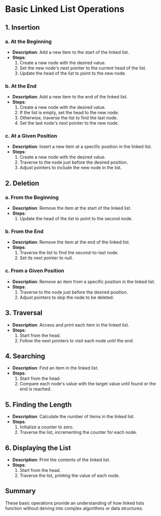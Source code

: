 # Basic Linked List Operations

## 1. Insertion
### a. At the Beginning
- **Description**: Add a new item to the start of the linked list.
- **Steps**:
  1. Create a new node with the desired value.
  2. Set the new node's next pointer to the current head of the list.
  3. Update the head of the list to point to the new node.

### b. At the End
- **Description**: Add a new item to the end of the linked list.
- **Steps**:
  1. Create a new node with the desired value.
  2. If the list is empty, set the head to the new node.
  3. Otherwise, traverse the list to find the last node.
  4. Set the last node's next pointer to the new node.

### c. At a Given Position
- **Description**: Insert a new item at a specific position in the linked list.
- **Steps**:
  1. Create a new node with the desired value.
  2. Traverse to the node just before the desired position.
  3. Adjust pointers to include the new node in the list.

## 2. Deletion
### a. From the Beginning
- **Description**: Remove the item at the start of the linked list.
- **Steps**:
  1. Update the head of the list to point to the second node.

### b. From the End
- **Description**: Remove the item at the end of the linked list.
- **Steps**:
  1. Traverse the list to find the second-to-last node.
  2. Set its next pointer to null.

### c. From a Given Position
- **Description**: Remove an item from a specific position in the linked list.
- **Steps**:
  1. Traverse to the node just before the desired position.
  2. Adjust pointers to skip the node to be deleted.

## 3. Traversal
- **Description**: Access and print each item in the linked list.
- **Steps**:
  1. Start from the head.
  2. Follow the next pointers to visit each node until the end.

## 4. Searching
- **Description**: Find an item in the linked list.
- **Steps**:
  1. Start from the head.
  2. Compare each node's value with the target value until found or the end is reached.

## 5. Finding the Length
- **Description**: Calculate the number of items in the linked list.
- **Steps**:
  1. Initialize a counter to zero.
  2. Traverse the list, incrementing the counter for each node.

## 6. Displaying the List
- **Description**: Print the contents of the linked list.
- **Steps**:
  1. Start from the head.
  2. Traverse the list, printing the value of each node.

## Summary
These basic operations provide an understanding of how linked lists function without delving into complex algorithms or data structures.

